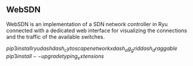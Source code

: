 ## WebSDN 
WebSDN is an implementation of a SDN network controller in Ryu connected with a dedicated web interface for visualizing the connections and the traffic of the available switches. 

$pip3 install ryu dash dash_cytoscape networkx dash_ag_grid dash_draggable$
$pip3 install --upgrade typing_extensions$